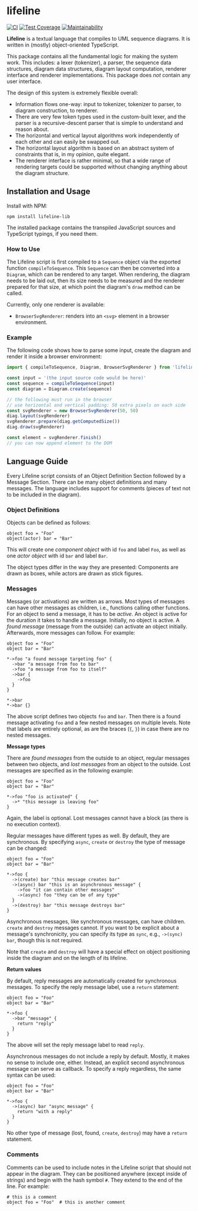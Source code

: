 # lifeline

[![CI](https://github.com/meyfa/lifeline/actions/workflows/main.yml/badge.svg)](https://github.com/meyfa/lifeline/actions/workflows/main.yml)
[![Test Coverage](https://api.codeclimate.com/v1/badges/38ab87695968c1832c45/test_coverage)](https://codeclimate.com/github/meyfa/lifeline/test_coverage)
[![Maintainability](https://api.codeclimate.com/v1/badges/38ab87695968c1832c45/maintainability)](https://codeclimate.com/github/meyfa/lifeline/maintainability)

**Lifeline** is a textual language that compiles to UML sequence diagrams.
It is written in (mostly) object-oriented TypeScript.

This package contains all the fundamental logic for making the system work.
This includes: a lexer (tokenizer), a parser, the sequence data structures,
diagram data structures, diagram layout computation, renderer interface
and renderer implementations.
This package does _not_ contain any user interface.

The design of this system is extremely flexible overall:

- Information flows one-way: input to tokenizer, tokenizer to parser,
  to diagram construction, to renderer.
- There are very few token types used in the custom-built lexer, and the
  parser is a recursive-descent parser that is simple to understand and reason
  about.
- The horizontal and vertical layout algorithms work independently of each
  other and can easily be swapped out.
- The horizontal layout algorithm is based on an abstract system of
  constraints that is, in my opinion, quite elegant.
- The renderer interface is rather minimal, so that a wide range of rendering
  targets could be supported without changing anything about the diagram
  structure.


## Installation and Usage

Install with NPM:

```
npm install lifeline-lib
```

The installed package contains the transpiled JavaScript sources and
TypeScript typings, if you need them.

### How to Use

The Lifeline script is first compiled to a `Sequence` object via the exported
function `compileToSequence`.
This `Sequence` can then be converted into a `Diagram`, which can be rendered
to any target.
When rendering, the diagram needs to be laid out, then its size needs to be
measured and the renderer prepared for that size, at which point the diagram's
`draw` method can be called.

Currently, only one renderer is available:

- `BrowserSvgRenderer`: renders into an `<svg>` element in a browser
  environment.

### Example

The following code shows how to parse some input, create the diagram and
render it inside a browser environment:

```ts
import { compileToSequence, Diagram, BrowserSvgRenderer } from 'lifeline-lib'

const input = '(the input source code would be here)'
const sequence = compileToSequence(input)
const diagram = Diagram.create(sequence)

// the following must run in the browser
// use horizontal and vertical padding: 50 extra pixels on each side
const svgRenderer = new BrowserSvgRenderer(50, 50)
diag.layout(svgRenderer)
svgRenderer.prepare(diag.getComputedSize())
diag.draw(svgRenderer)

const element = svgRenderer.finish()
// you can now append element to the DOM
```


## Language Guide

Every Lifeline script consists of an Object Definition Section followed by a
Message Section.
There can be many object definitions and many messages.
The language includes support for comments (pieces of text not to be included
in the diagram).

### Object Definitions

Objects can be defined as follows:

```
object foo = "Foo"
object(actor) bar = "Bar"
```

This will create one _component object_ with id `foo` and label `Foo`,
as well as one _actor object_ with id `bar` and label `Bar`.

The object types differ in the way they are presented:
Components are drawn as boxes, while actors are drawn as stick figures.

### Messages

Messages (or activations) are written as arrows. Most types of messages can
have other messages as children, i.e., functions calling other functions.
For an object to send a message, it has to be _active_.
An object is active for the duration it takes to handle a message.
Initially, no object is active.
A _found message_ (message from the outside) can activate an object initially.
Afterwards, more messages can follow.
For example:

```
object foo = "Foo"
object bar = "Bar"

*->foo "a found message targeting foo" {
  ->bar "a message from foo to bar"
  ->foo "a message from foo to itself"
  ->bar {
    ->foo
  }
}

*->bar
*->bar {}
```

The above script defines two objects `foo` and `bar`.
Then there is a found message activating `foo` and a few nested messages on
multiple levels.
Note that labels are entirely optional, as are the braces (`{`, `}`) in case
there are no nested messages.

**Message types**

There are _found messages_ from the outside to an object, regular messages
between two objects, and _lost messages_ from an object to the outside.
Lost messages are specified as in the following example:

```
object foo = "Foo"
object bar = "Bar"

*->foo "foo is activated" {
  ->* "this message is leaving foo"
}
```

Again, the label is optional.
Lost messages cannot have a block (as there is no execution context).

Regular messages have different types as well.
By default, they are synchronous.
By specifying `async`, `create` or `destroy` the type of message can be
changed:

```
object foo = "Foo"
object bar = "Bar"

*->foo {
  ->(create) bar "this message creates bar"
  ->(async) bar "this is an asynchronous message" {
    ->foo "it can contain other messages"
    ->(async) foo "they can be of any type"
  }
  ->(destroy) bar "this message destroys bar"
}
```

Asynchronous messages, like synchronous messages, can have children.
`create` and `destroy` messages cannot.
If you want to be explicit about a message's synchronicity, you can specify
its type as `sync`, e.g., `->(sync) bar`, though this is not required.

Note that `create` and `destroy` will have a special effect on object
positioning inside the diagram and on the length of its lifeline.

**Return values**

By default, reply messages are automatically created for synchronous messages.
To specify the reply message label, use a `return` statement:

```
object foo = "Foo"
object bar = "Bar"

*->foo {
  ->bar "message" {
    return "reply"
  }
}
```

The above will set the reply message label to read `reply`.

Asynchronous messages do not include a reply by default.
Mostly, it makes no sense to include one, either.
Instead, an explicit second asynchronous message can serve as callback.
To specify a reply regardless, the same syntax can be used:

```
object foo = "Foo"
object bar = "Bar"

*->foo {
  ->(async) bar "async message" {
    return "with a reply"
  }
}
```

No other type of message (lost, found, `create`, `destroy`) may have a
`return` statement.

### Comments

Comments can be used to include notes in the Lifeline script that should not
appear in the diagram.
They can be positioned anywhere (except inside of strings) and begin with the
hash symbol `#`.
They extend to the end of the line.
For example:

```
# this is a comment
object foo = "Foo"  # this is another comment
```
